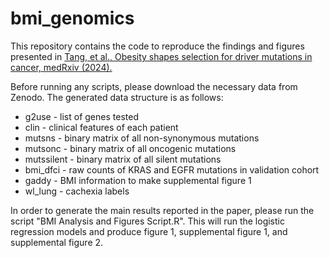 # bmi_genomics

This repository contains the code to reproduce the findings and figures presented in [Tang, et al., Obesity shapes selection for driver mutations in cancer, medRxiv (2024).](https://www.medrxiv.org/content/10.1101/2024.01.10.24301114v2)

Before running any scripts, please download the necessary data from Zenodo. The generated data structure is as follows:
  - g2use - list of genes tested
  - clin - clinical features of each patient
  - mutsns - binary matrix of all non-synonymous mutations
  - mutsonc -  binary matrix of all oncogenic mutations
  - mutssilent - binary matrix of all silent mutations
  - bmi_dfci - raw counts of KRAS and EGFR mutations in validation cohort
  - gaddy - BMI information to make supplemental figure 1
  - wl_lung - cachexia labels


In order to generate the main results reported in the paper, please run the script "BMI Analysis and Figures Script.R". This will run the logistic regression models and produce figure 1, supplemental figure 1, and supplemental figure 2.

